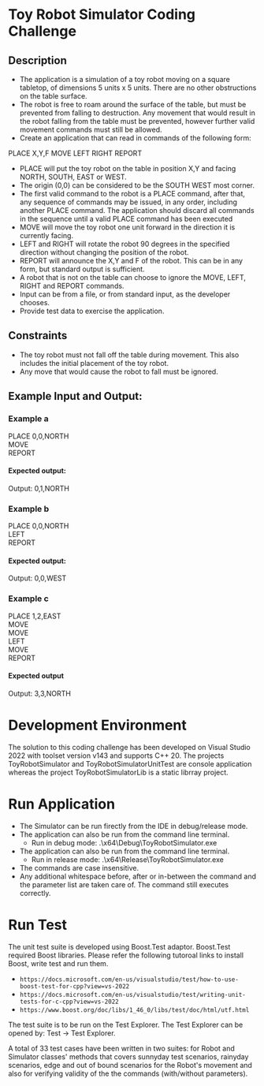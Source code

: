 # Toy Robot Simulator Coding Challenge
## Description

* The application is a simulation of a toy robot moving on a square tabletop, of dimensions 5 units x 5 units. There are no other obstructions on the table surface.
* The robot is free to roam around the surface of the table, but must be prevented from falling to destruction. Any movement that would result in the robot falling from the table must be prevented, however further valid movement commands must still be allowed.
* Create an application that can read in commands of the following form:

PLACE X,Y,F
MOVE
LEFT
RIGHT
REPORT

* PLACE will put the toy robot on the table in position X,Y and facing NORTH, SOUTH, EAST or WEST.
* The origin (0,0) can be considered to be the SOUTH WEST most corner.
* The first valid command to the robot is a PLACE command, after that, any sequence of commands may be issued, in any order, including another PLACE command. The application should discard all commands in the sequence until a valid PLACE command has been executed
* MOVE will move the toy robot one unit forward in the direction it is currently facing.
* LEFT and RIGHT will rotate the robot 90 degrees in the specified direction without changing the position of the robot.
* REPORT will announce the X,Y and F of the robot. This can be in any form, but standard output is sufficient.
* A robot that is not on the table can choose to ignore the MOVE, LEFT, RIGHT and REPORT commands.
* Input can be from a file, or from standard input, as the developer chooses.
* Provide test data to exercise the application.

## Constraints

* The toy robot must not fall off the table during movement. This also includes the initial placement of the toy robot.
* Any move that would cause the robot to fall must be ignored.

## Example Input and Output:

### Example a

PLACE 0,0,NORTH                                                                                                                                                                   
MOVE                                                                                                                                                                             
REPORT

#### Expected output:

Output: 0,1,NORTH

### Example b

PLACE 0,0,NORTH                                                                                                                                                                   
LEFT                                                                                                                                                                             
REPORT

#### Expected output:

Output: 0,0,WEST

### Example c

PLACE 1,2,EAST                                                                                                                                                                   
MOVE                                                                                                                                                                             
MOVE                                                                                                                                                                             
LEFT                                                                                                                                                                             
MOVE                                                                                                                                                                             
REPORT

#### Expected output

Output: 3,3,NORTH


# Development Environment
The solution to this coding challenge has been developed on Visual Studio 2022 with toolset version v143 and supports C++ 20.
The projects ToyRobotSimulator and ToyRobotSimulatorUnitTest are console application whereas the project ToyRobotSimulatorLib is a static librray project.

# Run Application
* The Simulator can be run firectly from the IDE in debug/release mode. 
* The application can also be run from the command line terminal.
    * Run in debug mode: .\x64\Debug\ToyRobotSimulator.exe
* The application can also be run from the command line terminal.
    * Run in release mode: .\x64\Release\ToyRobotSimulator.exe
* The commands are case insensitive.
* Any additional whitespace before, after or in-between the command and the parameter list are taken care of. The command still executes correctly.
    
# Run Test
The unit test suite is developed using Boost.Test adaptor. Boost.Test required Boost libraries. Please refer the following tutoroal links to install Boost, write test and run them.
   * `https://docs.microsoft.com/en-us/visualstudio/test/how-to-use-boost-test-for-cpp?view=vs-2022`
   * `https://docs.microsoft.com/en-us/visualstudio/test/writing-unit-tests-for-c-cpp?view=vs-2022`
   * `https://www.boost.org/doc/libs/1_46_0/libs/test/doc/html/utf.html`
   
The test suite is to be run on the Test Explorer. The Test Explorer can be opened by: Test -> Test Explorer.

A total of 33 test cases have been written in two suites: for Robot and Simulator classes' methods that covers sunnyday test scenarios, rainyday scenarios, edge and out of bound scenarios for the Robot's movement and also for verifying validity of the the commands (with/without parameters). 

